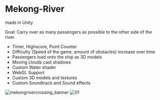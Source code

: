 # Mekong-River
made in Unity

Goal: Carry over as many passengers as possible to the other side of the river. 

+ Timer, Highscore, Point Counter
+ Difficulty (Speed of the game, amount of obstacles) increase over time
+ Passengers load onto the ship as 3D models
+ Moving clouds cast shadows
+ Custom Water shader
+ WebGL Support
+ Custom 3D models and textures
+ Custom Soundtrack and Sound effects

![mekongrivercrossing_banner](https://user-images.githubusercontent.com/61420690/224026247-07396e99-8c6d-44f9-96dc-e7b93a3c3bdf.jpg)
![01](https://user-images.githubusercontent.com/61420690/224026317-3ab1dccf-bc15-4fe1-ad1b-c2d1dac36dc7.png)
